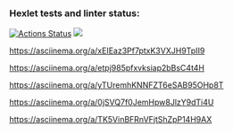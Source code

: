### Hexlet tests and linter status:
[![Actions Status](https://github.com/ValeriaLukovich/python-project-49/workflows/hexlet-check/badge.svg)](https://github.com/ValeriaLukovich/python-project-49/actions)
<a href="https://codeclimate.com/github/ValeriaLukovich/python-project-49/maintainability"><img src="https://api.codeclimate.com/v1/badges/2628be5a3cfb513f901f/maintainability" /></a>


https://asciinema.org/a/xEIEaz3Pf7ptxK3VXJH9TpII9

https://asciinema.org/a/etpj985pfxvksiap2bBsC4t4H

https://asciinema.org/a/yTUremhKNNFZT6eSAB95OHp8T

https://asciinema.org/a/0jSVQ7f0JemHpw8JlzY9dTi4U

https://asciinema.org/a/TK5VinBFRnVFjtShZpP14H9AX
